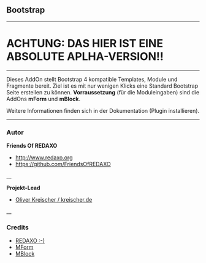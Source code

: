 ## Bootstrap

---

ACHTUNG: DAS HIER IST EINE ABSOLUTE APLHA-VERSION!!
====

---




Dieses AddOn stellt Bootstrap 4 kompatible Templates, Module und Fragmente bereit. Ziel ist es mit nur wenigen Klicks eine Standard Bootstrap Seite erstellen zu können. **Vorraussetzung** (für die Moduleingaben) sind die AddOns **mForm** und **mBlock**.

Weitere Informationen finden sich in der Dokumentation (Plugin installieren).

---

### Autor  ###

**Friends Of REDAXO**

* http://www.redaxo.org
* https://github.com/FriendsOfREDAXO

__

**Projekt-Lead**

* [Oliver Kreischer / kreischer.de](http://kreischer.de)

__

### Credits ###

* [REDAXO :-)](https://redaxo.org)
* [MForm](https://github.com/FriendsOfREDAXO/mform)
* [MBlock](https://github.com/FriendsOfREDAXO/mblock)
